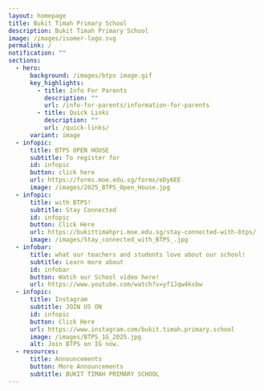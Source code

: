 ```yaml
---
layout: homepage
title: Bukit Timah Primary School
description: Bukit Timah Primary School
image: /images/isomer-logo.svg
permalink: /
notification: ""
sections:
  - hero:
      background: /images/btps image.gif
      key_highlights:
        - title: Info For Parents
          description: ""
          url: /info-for-parents/information-for-parents
        - title: Quick Links
          description: ""
          url: /quick-links/
      variant: image
  - infopic:
      title: BTPS OPEN HOUSE
      subtitle: To register for
      id: infopic
      button: click here
      url: https://forms.moe.edu.sg/forms/eDy6EE
      image: /images/2025_BTPS_Open_House.jpg
  - infopic:
      title: with BTPS!
      subtitle: Stay Connected
      id: infopic
      button: Click Here
      url: https://bukittimahpri.moe.edu.sg/stay-connected-with-btps/
      image: /images/Stay_connected_with_BTPS_.jpg
  - infobar:
      title: what our teachers and students love about our school!
      subtitle: Learn more about
      id: infobar
      button: Watch our School video here!
      url: https://www.youtube.com/watch?v=yf1Jqw4ksbw
  - infopic:
      title: Instagram
      subtitle: JOIN US ON
      id: infopic
      button: Click Here
      url: https://www.instagram.com/bukit.timah.primary.school
      image: /images/BTPS_1G_2025.jpg
      alt: Join BTPS on IG now.
  - resources:
      title: Announcements
      button: More Announcements
      subtitle: BUKIT TIMAH PRIMARY SCHOOL
---
```

